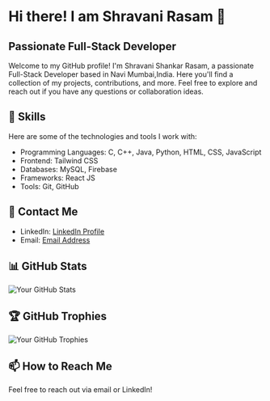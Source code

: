 # Hi there! I am Shravani Rasam 👋
## Passionate Full-Stack Developer

Welcome to my GitHub profile! I'm Shravani Shankar Rasam, a passionate Full-Stack Developer based in Navi Mumbai,India. Here you'll find a collection of my projects, contributions, and more. Feel free to explore and reach out if you have any questions or collaboration ideas.

## 🌱 Skills

Here are some of the technologies and tools I work with:

- Programming Languages: C, C++, Java, Python, HTML, CSS, JavaScript
- Frontend: Tailwind CSS
- Databases: MySQL, Firebase
- Frameworks: React JS
- Tools: Git, GitHub

## 💬 Contact Me

- LinkedIn: [LinkedIn Profile](https://www.linkedin.com/in/shravanirasam02/)
- Email: [Email Address](shravanirasam0212@gmail.com)



## 📊 GitHub Stats

![Your GitHub Stats](https://github-readme-stats.vercel.app/api?username=ShravaniR2412&show_icons=true&theme=radical)

## 🏆 GitHub Trophies

![Your GitHub Trophies](https://github-profile-trophy.vercel.app/?username=ShravaniR2412)

## 📫 How to Reach Me

Feel free to reach out via email or LinkedIn!

